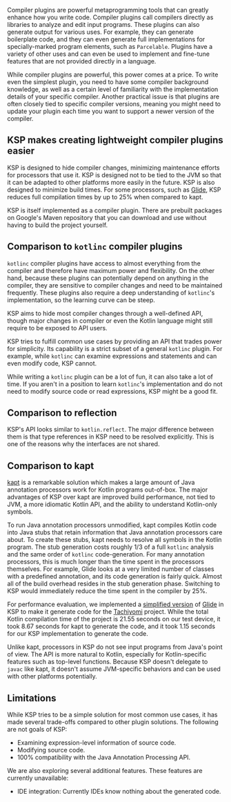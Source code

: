 [//]: # (title: 为什么选用 KSP)

Compiler plugins are powerful metaprogramming tools that can greatly enhance how you write code.
Compiler plugins call compilers directly as libraries to analyze and edit input programs. These plugins can also generate
output for various uses. For example, they can generate boilerplate code, and they can even generate full implementations
for specially-marked program elements, such as `Parcelable`. Plugins have a variety of other uses and can even be used
to implement and fine-tune features that are not provided directly in a language.

While compiler plugins are powerful, this power comes at a price. To write even the simplest plugin, you need to have
some compiler background knowledge, as well as a certain level of familiarity with the implementation details of your
specific compiler. Another practical issue is that plugins are often closely tied to specific compiler versions,
meaning you might need to update your plugin each time you want to support a newer version of the compiler.

## KSP makes creating lightweight compiler plugins easier

KSP is designed to hide compiler changes, minimizing maintenance efforts for processors that use it. KSP is designed not
to be tied to the JVM so that it can be adapted to other platforms more easily in the future. KSP is also designed to
minimize build times. For some processors, such as [Glide](https://github.com/bumptech/glide), KSP reduces full compilation
times by up to 25% when compared to kapt.

KSP is itself implemented as a compiler plugin. There are prebuilt packages on Google's Maven repository that you can
download and use without having to build the project yourself.

## Comparison to `kotlinc` compiler plugins

`kotlinc` compiler plugins have access to almost everything from the compiler and therefore have maximum power and flexibility.
On the other hand, because these plugins can potentially depend on anything in the compiler, they are sensitive to
compiler changes and need to be maintained frequently. These plugins also require a deep understanding of `kotlinc`'s
implementation, so the learning curve can be steep.

KSP aims to hide most compiler changes through a well-defined API, though major changes in compiler or even the Kotlin
language might still require to be exposed to API users.

KSP tries to fulfill common use cases by providing an API that trades power for simplicity. Its capability is a strict
subset of a general `kotlinc` plugin. For example, while `kotlinc` can examine expressions and statements and can even
modify code, KSP cannot.

While writing a `kotlinc` plugin can be a lot of fun, it can also take a lot of time. If you aren't in a position to
learn `kotlinc`'s implementation and do not need to modify source code or read expressions, KSP might be a good fit.

## Comparison to reflection

KSP's API looks similar to `kotlin.reflect`. The major difference between them is that type references in KSP need to be
resolved explicitly. This is one of the reasons why the interfaces are not shared.

## Comparison to kapt

[kapt](kapt.md) is a remarkable solution which makes a large amount of Java annotation processors work for Kotlin
programs out-of-box. The major advantages of KSP over kapt are improved build performance, not tied to JVM, a more
idiomatic Kotlin API, and the ability to understand Kotlin-only symbols.

To run Java annotation processors unmodified, kapt compiles Kotlin code into Java stubs that retain information that
Java annotation processors care about. To create these stubs, kapt needs to resolve all symbols in the Kotlin program.
The stub generation costs roughly 1/3 of a full `kotlinc` analysis and the same order of `kotlinc` code-generation.
For many annotation processors, this is much longer than the time spent in the processors themselves.
For example, Glide looks at a very limited number of classes with a predefined annotation, and its code generation
is fairly quick. Almost all of the build overhead resides in the stub generation phase. Switching to KSP would immediately
reduce the time spent in the compiler by 25%.

For performance evaluation, we implemented a [simplified version](https://github.com/google/ksp/releases/download/1.4.10-dev-experimental-20200924/miniGlide.zip)
of [Glide](https://github.com/bumptech/glide) in KSP to make it generate code for the [Tachiyomi](https://github.com/inorichi/tachiyomi) project.
While the total Kotlin compilation time of the project is 21.55 seconds on our test device, it took 8.67 seconds for kapt
to generate the code, and it took 1.15 seconds for our KSP implementation to generate the code.

Unlike kapt, processors in KSP do not see input programs from Java's point of view. The API is more natural to Kotlin,
especially for Kotlin-specific features such as top-level functions. Because KSP doesn't delegate to `javac` like kapt,
it doesn't assume JVM-specific behaviors and can be used with other platforms potentially.

## Limitations

While KSP tries to be a simple solution for most common use cases, it has made several trade-offs compared to other plugin solutions.
The following are not goals of KSP:

* Examining expression-level information of source code.
* Modifying source code.
* 100% compatibility with the Java Annotation Processing API.

We are also exploring several additional features. These features are currently unavailable:

* IDE integration: Currently IDEs know nothing about the generated code.